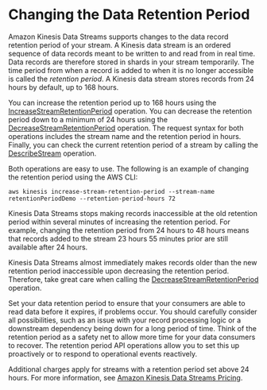 # Changing the Data Retention Period<a name="kinesis-extended-retention"></a>

Amazon Kinesis Data Streams supports changes to the data record retention period of your stream\. A Kinesis data stream is an ordered sequence of data records meant to be written to and read from in real time\. Data records are therefore stored in shards in your stream temporarily\. The time period from when a record is added to when it is no longer accessible is called the *retention period*\. A Kinesis data stream stores records from 24 hours by default, up to 168 hours\. 

You can increase the retention period up to 168 hours using the [IncreaseStreamRetentionPeriod](https://docs.aws.amazon.com/kinesis/latest/APIReference/API_IncreaseStreamRetentionPeriod.html) operation\. You can decrease the retention period down to a minimum of 24 hours using the [DecreaseStreamRetentionPeriod](https://docs.aws.amazon.com/kinesis/latest/APIReference/API_DecreaseStreamRetentionPeriod.html) operation\. The request syntax for both operations includes the stream name and the retention period in hours\. Finally, you can check the current retention period of a stream by calling the [DescribeStream](https://docs.aws.amazon.com/kinesis/latest/APIReference/API_DescribeStream.html) operation\.

Both operations are easy to use\. The following is an example of changing the retention period using the AWS CLI:

```
aws kinesis increase-stream-retention-period --stream-name retentionPeriodDemo --retention-period-hours 72
```

Kinesis Data Streams stops making records inaccessible at the old retention period within several minutes of increasing the retention period\. For example, changing the retention period from 24 hours to 48 hours means that records added to the stream 23 hours 55 minutes prior are still available after 24 hours\.

Kinesis Data Streams almost immediately makes records older than the new retention period inaccessible upon decreasing the retention period\. Therefore, take great care when calling the [DecreaseStreamRetentionPeriod](https://docs.aws.amazon.com/kinesis/latest/APIReference/API_DecreaseStreamRetentionPeriod.html) operation\.

Set your data retention period to ensure that your consumers are able to read data before it expires, if problems occur\. You should carefully consider all possibilities, such as an issue with your record processing logic or a downstream dependency being down for a long period of time\. Think of the retention period as a safety net to allow more time for your data consumers to recover\. The retention period API operations allow you to set this up proactively or to respond to operational events reactively\.

 Additional charges apply for streams with a retention period set above 24 hours\. For more information, see [Amazon Kinesis Data Streams Pricing](https://aws.amazon.com/kinesis/data-streams/pricing/)\.